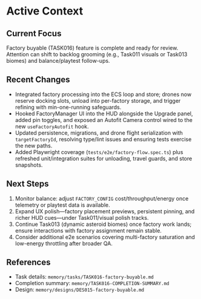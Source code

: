# Active Context

## Current Focus
Factory buyable (TASK016) feature is complete and ready for review. Attention can shift to backlog grooming (e.g., Task011 visuals or Task013 biomes) and balance/playtest follow-ups.

## Recent Changes
- Integrated factory processing into the ECS loop and store; drones now reserve docking slots, unload into per-factory storage, and trigger refining with min-one-running safeguards.
- Hooked FactoryManager UI into the HUD alongside the Upgrade panel, added pin toggles, and exposed an Autofit Camera control wired to the new `useFactoryAutofit` hook.
- Updated persistence, migrations, and drone flight serialization with `targetFactoryId`, resolving type/lint issues and ensuring tests exercise the new paths.
- Added Playwright coverage (`tests/e2e/factory-flow.spec.ts`) plus refreshed unit/integration suites for unloading, travel guards, and store snapshots.

## Next Steps
1. Monitor balance: adjust `FACTORY_CONFIG` cost/throughput/energy once telemetry or playtest data is available.
2. Expand UX polish—factory placement previews, persistent pinning, and richer HUD cues—under Task011/visual polish tracks.
3. Continue Task013 (dynamic asteroid biomes) once factory work lands; ensure interactions with factory assignment remain stable.
4. Consider additional e2e scenarios covering multi-factory saturation and low-energy throttling after broader QA.

## References
- Task details: `memory/tasks/TASK016-factory-buyable.md`
- Completion summary: `memory/TASK016-COMPLETION-SUMMARY.md`
- Design: `memory/designs/DES015-factory-buyable.md`
